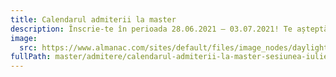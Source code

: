 ```yaml
---
title: Calendarul admiterii la master
description: Înscrie-te în perioada 28.06.2021 — 03.07.2021! Te așteptăăm!
image:
  src: https://www.almanac.com/sites/default/files/image_nodes/daylight-saving-time-clock.jpg
fullPath: master/admitere/calendarul-admiterii-la-master-sesiunea-iulie-2021
---
```

<Timeline slug="admitere-master"></Timeline>